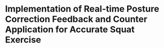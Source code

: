 # Implementation of Real-time Posture Correction Feedback and Counter Application for Accurate Squat Exercise